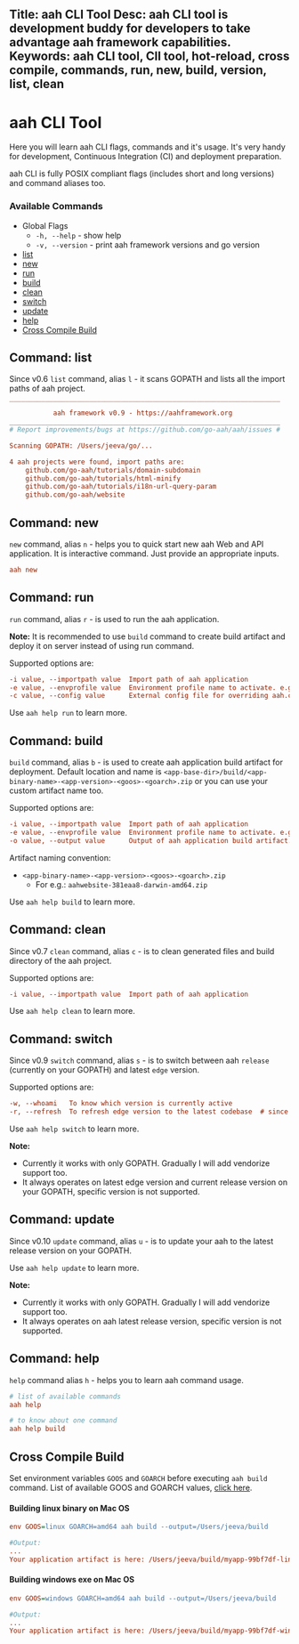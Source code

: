 Title: aah CLI Tool
Desc: aah CLI tool is development buddy for developers to take advantage aah framework capabilities.
Keywords: aah CLI tool, ClI tool, hot-reload, cross compile, commands, run, new, build, version, list, clean
---
# aah CLI Tool

Here you will learn aah CLI flags, commands and it's usage. It's very handy for development, Continuous Integration (CI) and deployment preparation.

aah CLI is fully POSIX compliant flags (includes short and long versions) and command aliases too.

### Available Commands
  * Global Flags
      - `-h, --help` - show help
      - `-v, --version` - print aah framework versions and go version
  * [list](#command-list)
  * [new](#command-new)
  * [run](#command-run)
  * [build](#command-build)
  * [clean](#command-clean)
  * [switch](#command-switch)
  * [update](#command-update)
  * [help](#command-help)
  * [Cross Compile Build](#cross-compile-build)

## Command: list
<span class="badge lb-sm">Since v0.6</span> `list` command, alias `l` - it scans GOPATH and lists all the import paths of aah project.

```cfg
‾‾‾‾‾‾‾‾‾‾‾‾‾‾‾‾‾‾‾‾‾‾‾‾‾‾‾‾‾‾‾‾‾‾‾‾‾‾‾‾‾‾‾‾‾‾‾‾‾‾‾‾‾‾‾‾‾‾‾‾‾‾‾‾‾‾‾‾
           aah framework v0.9 - https://aahframework.org
____________________________________________________________________
# Report improvements/bugs at https://github.com/go-aah/aah/issues #

Scanning GOPATH: /Users/jeeva/go/...

4 aah projects were found, import paths are:
    github.com/go-aah/tutorials/domain-subdomain
    github.com/go-aah/tutorials/html-minify
    github.com/go-aah/tutorials/i18n-url-query-param
    github.com/go-aah/website
```


## Command: new

`new` command, alias `n` - helps you to quick start new aah Web and API application. It is interactive command. Just provide an appropriate inputs.

```cfg
aah new
```


## Command: run

`run` command, alias `r` - is used to run the aah application.

<div class="alert alert-info-blue">
<p><strong>Note:</strong> It is recommended to use <code>build</code> command to create build artifact and deploy it on server instead of using run command.</p>
</div>

Supported options are:
```cfg
-i value, --importpath value  Import path of aah application
-e value, --envprofile value  Environment profile name to activate. e.g: dev, qa, prod
-c value, --config value      External config file for overriding aah.conf values
```

Use `aah help run` to learn more.


## Command: build

`build` command, alias `b` - is used to create aah application build artifact for deployment. Default location and name is `<app-base-dir>/build/<app-binary-name>-<app-version>-<goos>-<goarch>.zip` or you can use your custom artifact name too.

Supported options are:
```cfg
-i value, --importpath value  Import path of aah application
-e value, --envprofile value  Environment profile name to activate. e.g: dev, qa, prod
-o value, --output value      Output of aah application build artifact. Default is '<app-base-dir>/build/<app-binary-name>-<app-version>-<goos>-<goarch>.zip'
```

Artifact naming convention:

  * `<app-binary-name>-<app-version>-<goos>-<goarch>.zip`
      - For e.g.: `aahwebsite-381eaa8-darwin-amd64.zip`

Use `aah help build` to learn more.


## Command: clean

<span class="badge lb-sm">Since v0.7</span> `clean` command, alias `c` - is to clean generated files and build directory of the aah project.

Supported options are:
```cfg
-i value, --importpath value  Import path of aah application
```

Use `aah help clean` to learn more.


## Command: switch

<span class="badge lb-sm">Since v0.9</span> `switch` command, alias `s` - is to switch between aah `release` (currently on your GOPATH) and latest `edge` version.

Supported options are:
```cfg
-w, --whoami   To know which version is currently active
-r, --refresh  To refresh edge version to the latest codebase  # since v0.10
```

Use `aah help switch` to learn more.

<div class="alert alert-info-blue">
<p><strong>Note:</strong>
<ul>
  <li>Currently it works with only GOPATH. Gradually I will add vendorize support too.</li>
  <li>It always operates on latest edge version and current release version on your GOPATH, specific version is not supported.</li>
</ul>
</p>
</div>


## Command: update

<span class="badge lb-sm">Since v0.10</span> `update` command, alias `u` - is to update your aah to the latest release version on your GOPATH.

Use `aah help update` to learn more.

<div class="alert alert-info-blue">
<p><strong>Note:</strong>
<ul>
  <li>Currently it works with only GOPATH. Gradually I will add vendorize support too.</li>
  <li>It always operates on aah latest release version, specific version is not supported.</li>
</ul>
</p>
</div>


## Command: help

`help` command alias `h` - helps you to learn aah command usage.

```cfg
# list of available commands
aah help

# to know about one command
aah help build
```

## Cross Compile Build
Set environment variables `GOOS` and `GOARCH` before executing `aah build` command. List of available GOOS and GOARCH values, [click here](https://golang.org/doc/install/source#environment).

#### Building linux binary on Mac OS
```cfg
env GOOS=linux GOARCH=amd64 aah build --output=/Users/jeeva/build

#Output:
...
Your application artifact is here: /Users/jeeva/build/myapp-99bf7df-linux-amd64.zip
```

#### Building windows exe on Mac OS
```cfg
env GOOS=windows GOARCH=amd64 aah build --output=/Users/jeeva/build

#Output:
...
Your application artifact is here: /Users/jeeva/build/myapp-99bf7df-windows-amd64.zip
```
